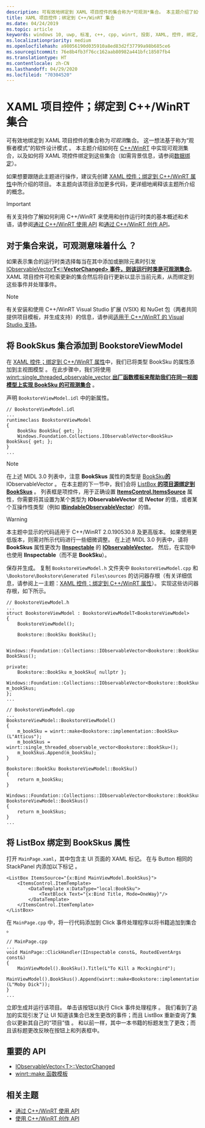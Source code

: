```yaml
---
description: 可有效地绑定到 XAML 项目控件的集合称为*可观测*集合。 本主题介绍了如何实现和使用可观测集合以及如何将 XAML 项目控件绑定到该集合。
title: XAML 项目控件；绑定到 C++/WinRT 集合
ms.date: 04/24/2019
ms.topic: article
keywords: windows 10, uwp, 标准, c++, cpp, winrt, 投影, XAML, 控件, 绑定, 集合
ms.localizationpriority: medium
ms.openlocfilehash: a98056190d035910a8ed83d2f37799a98b685ce6
ms.sourcegitcommit: 76e8b4fb3f76cc162aab80982a441bfc18507fb4
ms.translationtype: HT
ms.contentlocale: zh-CN
ms.lasthandoff: 04/29/2020
ms.locfileid: "70304520"
---
```

# <a name="xaml-items-controls-bind-to-a-cwinrt-collection"></a>XAML 项目控件；绑定到 C++/WinRT 集合

可有效地绑定到 XAML 项目控件的集合称为*可观测*集合。 这一想法基于称为“观察者模式”的软件设计模式  。 本主题介绍如何在 [C++/WinRT](/windows/uwp/cpp-and-winrt-apis/intro-to-using-cpp-with-winrt) 中实现可观测集合，以及如何将 XAML 项控件绑定到这些集合（如需背景信息，请参阅[数据绑定](/windows/uwp/data-binding)）。

如果想要跟随此主题进行操作，建议先创建 [XAML 控件；绑定到 C++/WinRT 属性](binding-property.md)中所介绍的项目。 本主题向该项目添加更多代码，更详细地阐释该主题所介绍的概念。

> [!IMPORTANT]
> 有关支持你了解如何利用 C++/WinRT 来使用和创作运行时类的基本概述和术语，请参阅[通过 C++/WinRT 使用 API](consume-apis.md) 和[通过 C++/WinRT 创作 API](author-apis.md)。

## <a name="what-does-observable-mean-for-a-collection"></a>对于集合来说，可观测意味着什么  ？
如果表示集合的运行时类选择每当在其中添加或删除元素时引发 [IObservableVector**T&lt;::VectorChanged&gt; 事件，则该运行时类是可观测集合**](/uwp/api/windows.foundation.collections.iobservablevector-1.vectorchanged)。 XAML 项目控件可检索更新的集合然后将自行更新以显示当前元素，从而绑定到这些事件并处理事件。

> [!NOTE]
> 有关安装和使用 C++/WinRT Visual Studio 扩展 (VSIX) 和 NuGet 包（两者共同提供项目模板，并生成支持）的信息，请参阅[适用于 C++/WinRT 的 Visual Studio 支持](intro-to-using-cpp-with-winrt.md#visual-studio-support-for-cwinrt-xaml-the-vsix-extension-and-the-nuget-package)。

## <a name="add-a-bookskus-collection-to-bookstoreviewmodel"></a>将 BookSkus 集合添加到 BookstoreViewModel  

在 [XAML 控件；绑定到 C++/WinRT 属性](binding-property.md)中，我们已将类型 BookSku 的属性添加到主视图模型  。 在此步骤中，我们将使用 [winrt::single_threaded_observable_vector **出厂函数模板来帮助我们在同一视图模型上实现 BookSku 的可观测集合**](/uwp/cpp-ref-for-winrt/single-threaded-observable-vector)  。

声明 `BookstoreViewModel.idl` 中的新属性。

```idl
// BookstoreViewModel.idl
...
runtimeclass BookstoreViewModel
{
    BookSku BookSku{ get; };
    Windows.Foundation.Collections.IObservableVector<BookSku> BookSkus{ get; };
}
...
```

> [!NOTE]
> 在上述 MIDL 3.0 列表中，注意 **BookSkus** 属性的类型是 [BookSku**的**](/uwp/api/windows.foundation.collections.ivector_t_)IObservableVector  。 在本主题的下一节中，我们会将 [ListBox **的项目源绑定到 BookSkus**](/uwp/api/windows.ui.xaml.controls.listbox)  。 列表框是项控件，用于正确设置 [**ItemsControl.ItemsSource**](/uwp/api/windows.ui.xaml.controls.itemscontrol.itemssource) 属性，你需要将其设置为某个类型为 **IObservableVector** 或 **IVector** 的值，或者某个互操作性类型（例如 [**IBindableObservableVector**](/uwp/api/windows.ui.xaml.interop.ibindableobservablevector)）的值。

> [!WARNING]
> 本主题中显示的代码适用于 C++/WinRT 2.0.190530.8 及更高版本。 如果使用更低版本，则需对所示代码进行一些细微调整。 在上述 MIDL 3.0 列表中，请将 **BookSkus** 属性更改为 [**IInspectable**](/uwp/api/windows.foundation.collections.ivector_t_) 的 [**IObservableVector**](/windows/desktop/api/inspectable/nn-inspectable-iinspectable)。 然后，在实现中也使用 **IInspectable**（而不是 **BookSku**）。

保存并生成。 复制 `BookstoreViewModel.h` 文件夹中 `BookstoreViewModel.cpp` 和 `\Bookstore\Bookstore\Generated Files\sources` 的访问器存根（有关详细信息，请参阅上一主题：[XAML 控件；绑定到 C++/WinRT 属性](binding-property.md)）。 实现这些访问器存根，如下所示。

```cppwinrt
// BookstoreViewModel.h
...
struct BookstoreViewModel : BookstoreViewModelT<BookstoreViewModel>
{
    BookstoreViewModel();

    Bookstore::BookSku BookSku();

    Windows::Foundation::Collections::IObservableVector<Bookstore::BookSku> BookSkus();

private:
    Bookstore::BookSku m_bookSku{ nullptr };
    Windows::Foundation::Collections::IObservableVector<Bookstore::BookSku> m_bookSkus;
};
...
```

```cppwinrt
// BookstoreViewModel.cpp
...
BookstoreViewModel::BookstoreViewModel()
{
    m_bookSku = winrt::make<Bookstore::implementation::BookSku>(L"Atticus");
    m_bookSkus = winrt::single_threaded_observable_vector<Bookstore::BookSku>();
    m_bookSkus.Append(m_bookSku);
}

Bookstore::BookSku BookstoreViewModel::BookSku()
{
    return m_bookSku;
}

Windows::Foundation::Collections::IObservableVector<Bookstore::BookSku> BookstoreViewModel::BookSkus()
{
    return m_bookSkus;
}
...
```

## <a name="bind-a-listbox-to-the-bookskus-property"></a>将 ListBox 绑定到 BookSkus 属性 
打开 `MainPage.xaml`，其中包含主 UI 页面的 XAML 标记。 在与 Button 相同的 StackPanel 内添加以下标记   。

```xaml
<ListBox ItemsSource="{x:Bind MainViewModel.BookSkus}">
    <ItemsControl.ItemTemplate>
        <DataTemplate x:DataType="local:BookSku">
            <TextBlock Text="{x:Bind Title, Mode=OneWay}"/>
        </DataTemplate>
    </ItemsControl.ItemTemplate>
</ListBox>
```

在 `MainPage.cpp` 中，将一行代码添加到 Click 事件处理程序以将书籍追加到集合  。

```cppwinrt
// MainPage.cpp
...
void MainPage::ClickHandler(IInspectable const&, RoutedEventArgs const&)
{
    MainViewModel().BookSku().Title(L"To Kill a Mockingbird");
    MainViewModel().BookSkus().Append(winrt::make<Bookstore::implementation::BookSku>(L"Moby Dick"));
}
...
```

立即生成并运行该项目。 单击该按钮以执行 Click 事件处理程序  。 我们看到了追加的实现引发了让 UI 知道该集合已发生更改的事件；而且 ListBox 重新查询了集合以更新其自己的“项目”值    。 和以前一样，其中一本书籍的标题发生了更改；而且该标题更改反映在按钮上和列表框中。

## <a name="important-apis"></a>重要的 API
* [IObservableVector&lt;T&gt;::VectorChanged](/uwp/api/windows.foundation.collections.iobservablevector-1.vectorchanged)
* [winrt::make 函数模板](/uwp/cpp-ref-for-winrt/make)

## <a name="related-topics"></a>相关主题
* [通过 C++/WinRT 使用 API](consume-apis.md)
* [使用 C++/WinRT 创作 API](author-apis.md)
